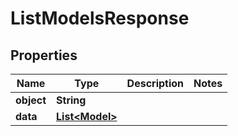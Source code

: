 # ListModelsResponse

## Properties
Name | Type | Description | Notes
------------ | ------------- | ------------- | -------------
**object** | **String** |  | 
**data** | [**List&lt;Model&gt;**](Model.md) |  | 

